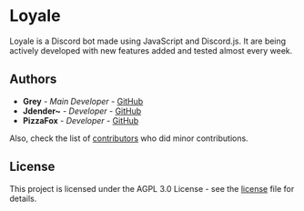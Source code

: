# Loyale
Loyale is a Discord bot made using JavaScript and Discord.js. It are being actively developed with new features added and tested almost every week.

<!--Not actually for Represent [![Discord](https://discordapp.com/api/guilds/476150997488500747/embed.png)](https://discord.gg/SFytdyB) -->

## Authors

* **Grey** - *Main Developer* - [GitHub](https://github.com/chronomly)
* **Jdender~** - *Developer* - [GitHub](https://github.com/jdenderplays)
* **PizzaFox** - *Developer* - [GitHub](https://github.com/PizzaFox)

Also, check the list of [contributors](https://github.com/Chronomly/LoyaleRadio/contributors) who did minor contributions.

## License

This project is licensed under the AGPL 3.0 License - see the [license](https://github.com/Chronomly/LoyaleRadio) file for details.
